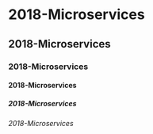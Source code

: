 # 2018-Microservices

## 2018-Microservices

### 2018-Microservices

#### 2018-Microservices

##### 2018-Microservices

###### 2018-Microservices
